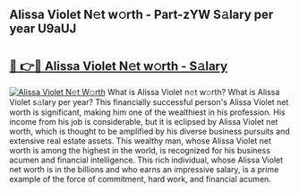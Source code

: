 ## Alissa Violet N𝚎t w𝚘rth - Part-zYW S𝚊lary per year U9aUJ

# <h2><a href="http://gc0oer.nevu.top/?p=Alissa+Violet">🔗 👉🔴 Alissa Violet N𝚎t w𝚘rth - S𝚊lary</a></h2>

[![Alissa Violet N𝚎t W𝚘rth](https://i.imgur.com/Oavwk0R.jpeg)](http://gc0oer.nevu.top/?p=Alissa+Violet)
What is Alissa Violet n𝚎t w𝚘rth? What is Alissa Violet s𝚊lary per year?
This financially successful person's Alissa Violet net worth is significant, making him one of the wealthiest in his profession. His income from his job is considerable, but it is eclipsed by Alissa Violet net worth, which is thought to be amplified by his diverse business pursuits and extensive real estate assets. This wealthy man, whose Alissa Violet net worth is among the highest in the world, is recognized for his business acumen and financial intelligence. This rich individual, whose Alissa Violet net worth is in the billions and who earns an impressive salary, is a prime example of the force of commitment, hard work, and financial acumen.
